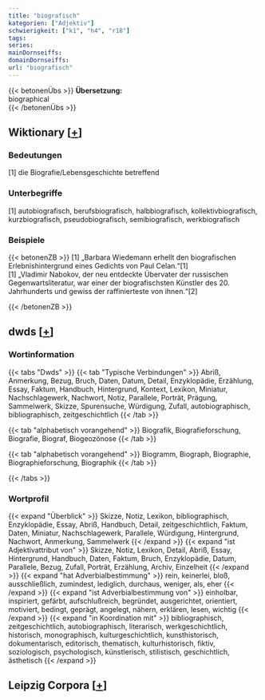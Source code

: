 ```yaml
---
title: "biografisch"
kategorien: ["Adjektiv"]
schwierigkeit: ["k1", "h4", "r18"]
tags:
series:
mainDornseiffs:
domainDornseiffs:
url: "biografisch"
---
```


{{< betonenÜbs >}}
**Übersetzung:**  
biographical  
{{< /betonenÜbs >}}

## Wiktionary [[+](https://de.wiktionary.org/wiki/biografisch)]

### Bedeutungen
[1] die Biografie/Lebensgeschichte betreffend  

### Unterbegriffe
[1] autobiografisch, berufsbiografisch, halbbiografisch, kollektivbiografisch, kurzbiografisch, pseudobiografisch, semibiografisch, werkbiografisch  

### Beispiele
{{< betonenZB >}}
[1] „Barbara Wiedemann erhellt den biografischen Erlebnishintergrund eines Gedichts von Paul Celan.“[1]  
[1] „Vladimir Nabokov, der neu entdeckte Übervater der russischen Gegenwartsliteratur, war einer der biografischsten Künstler des 20. Jahrhunderts und gewiss der raffinierteste von ihnen.“[2]  

{{< /betonenZB >}}


## dwds [[+](https://www.dwds.de/wb/biografisch)]

### Wortinformation
{{< tabs "Dwds" >}}
{{< tab "Typische Verbindungen" >}}
Abriß, Anmerkung, Bezug, Bruch, Daten, Datum, Detail, Enzyklopädie, Erzählung, Essay, Faktum, Handbuch, Hintergrund, Kontext, Lexikon, Miniatur, Nachschlagewerk, Nachwort, Notiz, Parallele, Porträt, Prägung, Sammelwerk, Skizze, Spurensuche, Würdigung, Zufall, autobiographisch, bibliographisch, zeitgeschichtlich
{{< /tab >}}

{{< tab "alphabetisch vorangehend" >}}
Biografik, Biografieforschung, Biografie, Biograf, Biogeozönose
{{< /tab >}}

{{< tab "alphabetisch vorangehend" >}}
Biogramm, Biograph, Biographie, Biographieforschung, Biographik
{{< /tab >}}

{{< /tabs >}}

### Wortprofil
{{< expand "Überblick" >}} Skizze, Notiz, Lexikon, bibliographisch, Enzyklopädie, Essay, Abriß, Handbuch, Detail, zeitgeschichtlich, Faktum, Daten, Miniatur, Nachschlagewerk, Parallele, Würdigung, Hintergrund, Nachwort, Anmerkung, Sammelwerk {{< /expand >}}
{{< expand "ist Adjektivattribut von" >}} Skizze, Notiz, Lexikon, Detail, Abriß, Essay, Hintergrund, Handbuch, Daten, Faktum, Bruch, Enzyklopädie, Datum, Parallele, Bezug, Zufall, Porträt, Erzählung, Archiv, Einzelheit {{< /expand >}}
{{< expand "hat Adverbialbestimmung" >}} rein, keinerlei, bloß, ausschließlich, zumindest, lediglich, durchaus, weniger, als, eher {{< /expand >}}
{{< expand "ist Adverbialbestimmung von" >}} einholbar, inspiriert, gefärbt, aufschlußreich, begründet, ausgerichtet, orientiert, motiviert, bedingt, geprägt, angelegt, nähern, erklären, lesen, wichtig {{< /expand >}}
{{< expand "in Koordination mit" >}} bibliographisch, zeitgeschichtlich, autobiographisch, literarisch, werkgeschichtlich, historisch, monographisch, kulturgeschichtlich, kunsthistorisch, dokumentarisch, editorisch, thematisch, kulturhistorisch, fiktiv, soziologisch, psychologisch, künstlerisch, stilistisch, geschichtlich, ästhetisch {{< /expand >}}

## Leipzig Corpora [[+](https://corpora.uni-leipzig.de/en/res?word=biografisch&corpusId=deu_newscrawl-public_2018)]

